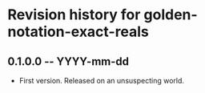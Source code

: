 # Revision history for golden-notation-exact-reals

## 0.1.0.0 -- YYYY-mm-dd

* First version. Released on an unsuspecting world.

